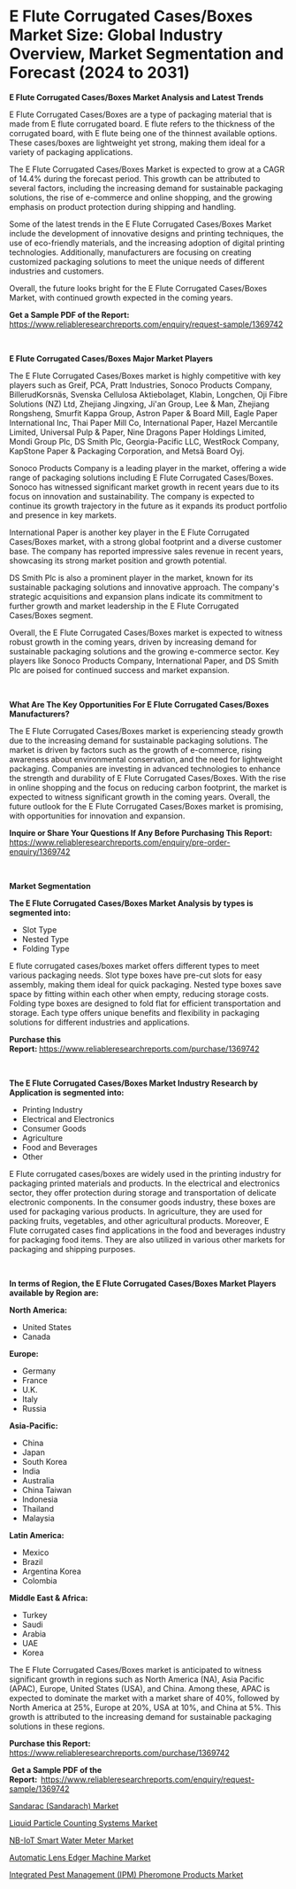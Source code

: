 <p><h1>E Flute Corrugated Cases/Boxes Market Size: Global Industry Overview, Market Segmentation and Forecast (2024 to 2031)</h1></p><p><strong>E Flute Corrugated Cases/Boxes Market Analysis and Latest Trends</strong></p>
<p><p>E Flute Corrugated Cases/Boxes are a type of packaging material that is made from E flute corrugated board. E flute refers to the thickness of the corrugated board, with E flute being one of the thinnest available options. These cases/boxes are lightweight yet strong, making them ideal for a variety of packaging applications.</p><p>The E Flute Corrugated Cases/Boxes Market is expected to grow at a CAGR of 14.4% during the forecast period. This growth can be attributed to several factors, including the increasing demand for sustainable packaging solutions, the rise of e-commerce and online shopping, and the growing emphasis on product protection during shipping and handling.</p><p>Some of the latest trends in the E Flute Corrugated Cases/Boxes Market include the development of innovative designs and printing techniques, the use of eco-friendly materials, and the increasing adoption of digital printing technologies. Additionally, manufacturers are focusing on creating customized packaging solutions to meet the unique needs of different industries and customers.</p><p>Overall, the future looks bright for the E Flute Corrugated Cases/Boxes Market, with continued growth expected in the coming years.</p></p>
<p><strong>Get a Sample PDF of the Report:&nbsp;</strong> <a href="https://www.reliableresearchreports.com/enquiry/request-sample/1369742">https://www.reliableresearchreports.com/enquiry/request-sample/1369742</a></p>
<p>&nbsp;</p>
<p><strong>E Flute Corrugated Cases/Boxes Major Market Players</strong></p>
<p><p>The E Flute Corrugated Cases/Boxes market is highly competitive with key players such as Greif, PCA, Pratt Industries, Sonoco Products Company, BillerudKorsnäs, Svenska Cellulosa Aktiebolaget, Klabin, Longchen, Oji Fibre Solutions (NZ) Ltd, Zhejiang Jingxing, Ji'an Group, Lee & Man, Zhejiang Rongsheng, Smurfit Kappa Group, Astron Paper & Board Mill, Eagle Paper International Inc, Thai Paper Mill Co, International Paper, Hazel Mercantile Limited, Universal Pulp & Paper, Nine Dragons Paper Holdings Limited, Mondi Group Plc, DS Smith Plc, Georgia-Pacific LLC, WestRock Company, KapStone Paper & Packaging Corporation, and Metsä Board Oyj.</p><p>Sonoco Products Company is a leading player in the market, offering a wide range of packaging solutions including E Flute Corrugated Cases/Boxes. Sonoco has witnessed significant market growth in recent years due to its focus on innovation and sustainability. The company is expected to continue its growth trajectory in the future as it expands its product portfolio and presence in key markets.</p><p>International Paper is another key player in the E Flute Corrugated Cases/Boxes market, with a strong global footprint and a diverse customer base. The company has reported impressive sales revenue in recent years, showcasing its strong market position and growth potential.</p><p>DS Smith Plc is also a prominent player in the market, known for its sustainable packaging solutions and innovative approach. The company's strategic acquisitions and expansion plans indicate its commitment to further growth and market leadership in the E Flute Corrugated Cases/Boxes segment.</p><p>Overall, the E Flute Corrugated Cases/Boxes market is expected to witness robust growth in the coming years, driven by increasing demand for sustainable packaging solutions and the growing e-commerce sector. Key players like Sonoco Products Company, International Paper, and DS Smith Plc are poised for continued success and market expansion.</p></p>
<p>&nbsp;</p>
<p><strong>What Are The Key Opportunities For E Flute Corrugated Cases/Boxes Manufacturers?</strong></p>
<p><p>The E Flute Corrugated Cases/Boxes market is experiencing steady growth due to the increasing demand for sustainable packaging solutions. The market is driven by factors such as the growth of e-commerce, rising awareness about environmental conservation, and the need for lightweight packaging. Companies are investing in advanced technologies to enhance the strength and durability of E Flute Corrugated Cases/Boxes. With the rise in online shopping and the focus on reducing carbon footprint, the market is expected to witness significant growth in the coming years. Overall, the future outlook for the E Flute Corrugated Cases/Boxes market is promising, with opportunities for innovation and expansion.</p></p>
<p><strong>Inquire or Share Your Questions If Any Before Purchasing This Report:</strong> <a href="https://www.reliableresearchreports.com/enquiry/pre-order-enquiry/1369742">https://www.reliableresearchreports.com/enquiry/pre-order-enquiry/1369742</a></p>
<p>&nbsp;</p>
<p><strong>Market Segmentation</strong></p>
<p><strong>The E Flute Corrugated Cases/Boxes Market Analysis by types is segmented into:</strong></p>
<p><ul><li>Slot Type</li><li>Nested Type</li><li>Folding Type</li></ul></p>
<p><p>E flute corrugated cases/boxes market offers different types to meet various packaging needs. Slot type boxes have pre-cut slots for easy assembly, making them ideal for quick packaging. Nested type boxes save space by fitting within each other when empty, reducing storage costs. Folding type boxes are designed to fold flat for efficient transportation and storage. Each type offers unique benefits and flexibility in packaging solutions for different industries and applications.</p></p>
<p><strong>Purchase this Report:&nbsp;</strong><a href="https://www.reliableresearchreports.com/purchase/1369742">https://www.reliableresearchreports.com/purchase/1369742</a></p>
<p>&nbsp;</p>
<p><strong>The E Flute Corrugated Cases/Boxes Market Industry Research by Application is segmented into:</strong></p>
<p><ul><li>Printing Industry</li><li>Electrical and Electronics</li><li>Consumer Goods</li><li>Agriculture</li><li>Food and Beverages</li><li>Other</li></ul></p>
<p><p>E Flute corrugated cases/boxes are widely used in the printing industry for packaging printed materials and products. In the electrical and electronics sector, they offer protection during storage and transportation of delicate electronic components. In the consumer goods industry, these boxes are used for packaging various products. In agriculture, they are used for packing fruits, vegetables, and other agricultural products. Moreover, E Flute corrugated cases find applications in the food and beverages industry for packaging food items. They are also utilized in various other markets for packaging and shipping purposes.</p></p>
<p>&nbsp;</p>
<p><strong>In terms of Region, the E Flute Corrugated Cases/Boxes Market Players available by Region are:</strong></p>
<p>
    <p> <strong> North America: </strong>
        <ul>
            <li>United States</li>
            <li>Canada</li>
        </ul>
        </p> 
    <p> <strong> Europe: </strong>
        <ul>
            <li>Germany</li>
            <li>France</li>
            <li>U.K.</li>
            <li>Italy</li>
            <li>Russia</li>
        </ul>
        </p> 
    <p> <strong> Asia-Pacific: </strong>
        <ul>
            <li>China</li>
            <li>Japan</li>
            <li>South Korea</li>
            <li>India</li>
            <li>Australia</li>
            <li>China Taiwan</li>
            <li>Indonesia</li>
            <li>Thailand</li>
            <li>Malaysia</li>
        </ul>
        </p> 
    <p> <strong> Latin America: </strong>
        <ul>
            <li>Mexico</li>
            <li>Brazil</li>
            <li>Argentina Korea</li>
            <li>Colombia</li>
        </ul>
        </p> 
    <p> <strong> Middle East & Africa: </strong>
        <ul>
            <li>Turkey</li>
            <li>Saudi</li>
            <li>Arabia</li>
            <li>UAE</li>
            <li>Korea</li>
        </ul>
    </p>
    </p>
<p><p>The E Flute Corrugated Cases/Boxes market is anticipated to witness significant growth in regions such as North America (NA), Asia Pacific (APAC), Europe, United States (USA), and China. Among these, APAC is expected to dominate the market with a market share of 40%, followed by North America at 25%, Europe at 20%, USA at 10%, and China at 5%. This growth is attributed to the increasing demand for sustainable packaging solutions in these regions.</p></p>
<p><strong>Purchase this Report: </strong><a href="https://www.reliableresearchreports.com/purchase/1369742">https://www.reliableresearchreports.com/purchase/1369742</a></p>
<p>&nbsp;<strong>Get a Sample PDF of the Report:&nbsp;&nbsp;</strong><a href="https://www.reliableresearchreports.com/enquiry/request-sample/1369742">https://www.reliableresearchreports.com/enquiry/request-sample/1369742</a></p>
<p><strong></strong></p>
<p><p><a href="https://github.com/indrystar/Market-Research-Report-List-1/blob/main/sandarac-sandarach-market.md">Sandarac (Sandarach) Market</a></p><p><a href="https://medium.com/p/975dea273bf4/edit">Liquid Particle Counting Systems Market</a></p><p><a href="https://medium.com/p/c3b3e882922b/edit">NB-IoT Smart Water Meter Market</a></p><p><a href="https://medium.com/p/5821d9279ae2/edit">Automatic Lens Edger Machine Market</a></p><p><a href="https://github.com/rahu1505/Market-Research-Report-List-2/blob/main/integrated-pest-management-ipm-pheromone-products-market.md">Integrated Pest Management (IPM) Pheromone Products Market</a></p></p>